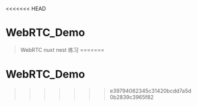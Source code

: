 <<<<<<< HEAD
<!--
 * 2023-10-26 15:12:28
 * @Github: https://github.com/melelong
 * custom_string_obkoro1~custom_string_obkoro100都可以输出自定义信息
 * @Author: melelong
 * Copyright (c) 2023 by ${git_name_email}, All Rights Reserved.
 * @LastEditors: 可以输入预定的版权声明、个性签名、空行等
-->

# WebRTC_Demo

> WebRTC nuxt nest 练习
=======
# WebRTC_Demo
>>>>>>> e39794062345c31420bcdd7a5d0b2839c3965f82
